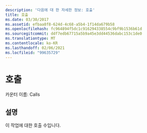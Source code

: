 ```yaml
---
description: '다음에 대 한 자세한 정보: 호출'
title: 호출
ms.date: 03/30/2017
ms.assetid: efbaa8f8-624d-4c68-a5b4-1f14da679b58
ms.openlocfilehash: fc964894f5dc1c916294338554c9bf9b1536b61d
ms.sourcegitcommit: ddf7edb67715a5b9a45e3dd44536dabc153c1de0
ms.translationtype: MT
ms.contentlocale: ko-KR
ms.lasthandoff: 02/06/2021
ms.locfileid: "99635729"
---
```

# <a name="calls"></a>호출

카운터 이름: Calls  
  
## <a name="description"></a>설명  

 이 작업에 대한 호출 수입니다.

